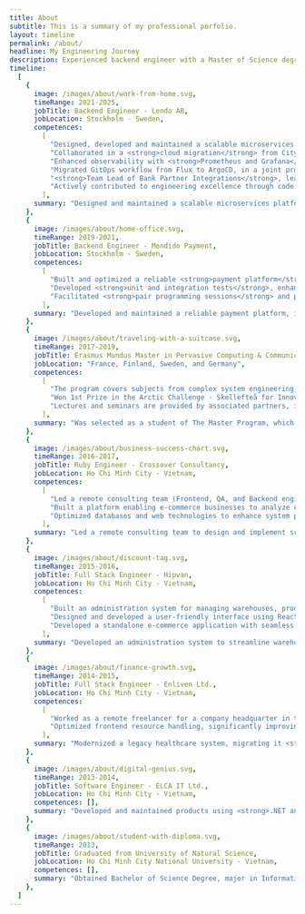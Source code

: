 ```yaml
---
title: About
subtitle: This is a summary of my professional porfolio.
layout: timeline
permalink: /about/
headline: My Engineering Journey
description: Experienced backend engineer with a Master of Science degree, specializing in <strong>GoLang, Kubernetes, Fullstack web development and cloud-native architectures</strong>. I design and optimize scalable, high-performance systems, ensuring resilience and efficiency. Passionate about solving complex challenges, I build solutions that are not just functional but future-proof. Great engineering isn’t about doing more—<strong>it’s about doing it smarter.</strong>
timeline:
  [
    {
      image: /images/about/work-from-home.svg,
      timeRange: 2021-2025,
      jobTitle: Backend Engineer - Lendo AB,
      jobLocation: Stockholm - Sweden,
      competences:
        [
          "Designed, developed and maintained a scalable microservices platform with <strong>GoLang, Kubernetes, GCP, RabbitMQ and PostgreSQL.</strong>",
          "Collaborated in a <strong>cloud migration</strong> from CityNetwork to Google Cloud Platform (GCP), improving performance and deployment efficiency.",
          "Enhanced observability with <strong>Prometheus and Grafana</strong>, reducing issue resolution time.",
          "Migrated GitOps workflow from Flux to ArgoCD, in a joint project with our SRE team, enhancing deployment efficiency and maintainability.",
          "<strong>Team Lead of Bank Partner Integrations</strong>, leading the design and implementation of secure, scalable integrations with external bank partners.",
          "Actively contributed to engineering excellence through code reviews, pair programming, and mentoring junior developers.",
        ],
      summary: "Designed and maintained a scalable microservices platform on GCP with <strong>GoLang, Kubernetes, RabbitMQ and PostgreSQL</strong>, while leading bank partner integrations to ensure secure and efficient data exchange. Improved system observability, optimized cloud migration, and fostered engineering excellence through mentorship and code reviews.",
    },
    {
      image: /images/about/home-office.svg,
      timeRange: 2019-2021,
      jobTitle: Backend Engineer - Mondido Payment,
      jobLocation: Stockholm - Sweden,
      competences:
        [
          "Built and optimized a reliable <strong>payment platform</strong>, ensuring scalability and stability. Technologies used: <strong>Ruby on Rails, AWS, Docker</strong>.",
          "Developed <strong>unit and integration tests</strong>, enhancing code quality through thorough <strong>code reviews.</strong>",
          "Facilitated <strong>pair programming sessions</strong> and provided mentorship to junior developers.",
        ],
      summary: "Developed and maintained a reliable payment platform, integrated UI components via APIs, and ensured transaction integrity. Strengthened code quality through testing, reviews, and mentored junior developers. Main technologies: <strong>Ruby on Rails, AWS, PostgreSQL</strong>.",
    },
    {
      image: /images/about/traveling-with-a-suitcase.svg,
      timeRange: 2017-2019,
      jobTitle: Erasmus Mundus Master in Pervasive Computing & Communications for Sustainable Development,
      jobLocation: "France, Finland, Sweden, and Germany",
      competences:
        [
          "The program covers subjects from complex system engineering, networking, software engineering to information technology.",
          "Won 1st Prize in the Arctic Challenge - Skellefteå for Innovative Ideas Towards Sustainable Development together with a team of four.",
          "Lectures and seminars are provided by associated partners, including a seminar at St Petersburg University of IT Mechanics and Optics (Russia). After the program, I was granted three Master Degree from the hosted Universities.",
        ],
      summary: "Was selected as a student of The Master Program, which spans four semesters, with students moving as a cohort. We began at the <strong>University of Lorraine (France)</strong>, then proceed to <strong>Lappeenranta University of Technology (Finland)</strong> for the second semester, and <strong>Luleå University of Technology (Sweden)</strong> for the third. My final semester is dedicated to a smarthome project conducted at <strong>Hochschule Harz, Harz University of Applied Sciences - Germany</strong>.",
    },
    {
      image: /images/about/business-success-chart.svg,
      timeRange: 2016-2017,
      jobTitle: Ruby Engineer - Crossover Consultancy,
      jobLocation: Ho Chi Minh City - Vietnam,
      competences:
        [
          "Led a remote consulting team (Frontend, QA, and Backend engineers), collaborating with a client to design and implement scalable solutions while ensuring quality and efficiency.",
          "Built a platform enabling e-commerce businesses to analyze customer behavior and gain actionable insights for strategic decisions.",
          "Optimized databases and web technologies to enhance system performance and ensure a highly responsive user experience.",
        ],
      summary: "Led a remote consulting team to design and implement scalable solutions for an e-commerce analytics platform, and optimized system performance for a responsive user experience. Main technologies: <strong>Ruby, Sinatra, React</strong>.",
    },
    {
      image: /images/about/discount-tag.svg,
      timeRange: 2015-2016,
      jobTitle: Full Stack Engineer - Hipvan,
      jobLocation: Ho Chi Minh City - Vietnam,
      competences:
        [
          "Built an administration system for managing warehouses, product catalogs, merchants, and orders, improving operational efficiency.",
          "Designed and developed a user-friendly interface using React and JavaScript, enhancing the overall user experience.",
          "Developed a standalone e-commerce application with seamless integrations for search engines, payment gateways, and SEO tools.",
        ],
      summary: "Developed an administration system to streamline warehouse and order management, managed a React-based UI for Shopify storefront, and created an e-commerce platform integrated with search and payment solutions. Main technologies: <strong>Ruby on Rails, React, PostgreSQL, Angolia Search API</strong>.",
    },
    {
      image: /images/about/finance-growth.svg,
      timeRange: 2014-2015,
      jobTitle: Full Stack Engineer - Enliven Ltd.,
      jobLocation: Ho Chi Minh City - Vietnam,
      competences:
        [
          "Worked as a remote freelancer for a company headquarter in the US. The project was to modernize a legacy healthcare system, migrating it from ASP.NET to a single-page application using modern web technologies.",
          "Optimized frontend resource handling, significantly improving performance and user experience.",
        ],
      summary: "Modernized a legacy healthcare system, migrating it <strong>from ASP.NET to a single-page application</strong>, utilizing <strong>AngularJS, HTML, Javascript</strong>, and optimized frontend performance for a smoother user experience.",
    },
    {
      image: /images/about/digital-genius.svg,
      timeRange: 2013-2014,
      jobTitle: Software Engineer - ELCA IT Ltd.,
      jobLocation: Ho Chi Minh City - Vietnam,
      competences: [],
      summary: "Developed and maintained products using <strong>.NET and Microsoft SharePoint</strong>, ensuring functionality and scalability. Designed and executed test cases, exploring various testing methods to enhance product quality before release.",
    },
    {
      image: /images/about/student-with-diploma.svg,
      timeRange: 2013,
      jobTitle: Graduated from University of Natural Science,
      jobLocation: Ho Chi Minh City National University - Vietnam,
      competences: [],
      summary: "Obtained Bachelor of Science Degree, major in Information Technology.",
    },
  ]
---
```


